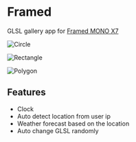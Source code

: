 # Framed

GLSL gallery app for [Framed MONO X7](https://mono.frm.fm/en/shop/)

![Circle](https://user-images.githubusercontent.com/22581499/215399328-c3bd7fd6-acd1-4f16-8a26-a3b2cfcedfdf.png)

![Rectangle](https://user-images.githubusercontent.com/22581499/216236349-a65bf350-c4cd-4f13-a79c-824fc67cb084.png)

![Polygon](https://user-images.githubusercontent.com/22581499/216500490-ddb98655-711b-4978-9a18-450b1aed5f59.png)

## Features

- Clock
- Auto detect location from user ip
- Weather forecast based on the location
- Auto change GLSL randomly
